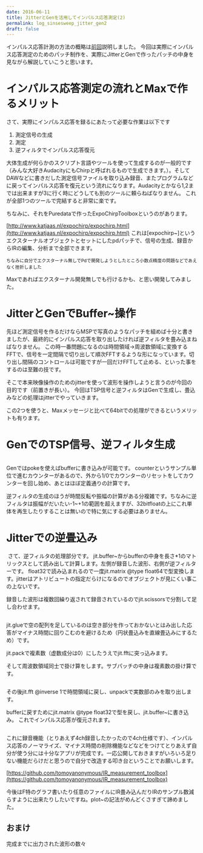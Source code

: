 ```yaml
---
date: 2016-06-11
title: JitterとGenを活用してインパルス応答測定(2)
permalink: log_sinsesweep_jitter_gen2
draft: false
---
```


インパルス応答計測の方法の概略は[前回](/blog/2016-06-11/log-sinsesweep-jitter-gen1/)説明しました。
今回は実際にインパルス応答測定のためのパッチ制作を、実際にJitterとGenで作ったパッチの中身を見ながら解説していこうと思います。

<!--more-->

# インパルス応答測定の流れとMaxで作るメリット

さて、実際にインパルス応答を録るにあたって必要な作業は以下です

1. 測定信号の生成
1. 測定
1. 逆フィルタでインパルス応答復元

大体生成が何らかのスクリプト言語やツールを使って生成するのが一般的です（みんな大好きAudacityにもChirpと呼ばれるもので生成できます。）。そしてDAWなどに書きだした測定信号ファイルを取り込み録音、またプログラムなどに戻ってインパルス応答を復元という流れになります。Audacityとかなら1,2までは出来ますが3に行く時にどうしても別のツールに頼らねばなりません。
これが全部1つのツールで完結すると非常に楽です。

ちなみに、それをPuredataで作ったExpoChirpToolboxというのがあります。

[http://www.katjaas.nl/expochirp/expochirp.html](http://www.katjaas.nl/expochirp/expochirp.html)
これは\[expochirp~\]というエクスターナルオブジェクトとセットにしたpdパッチで、信号の生成、録音からIRの編集、分析まで全部できます。

<small>ちなみに自分でエクスターナル無しでPdで開発しようとしたところ小数点精度の問題などであえなく挫折しました</small>

Maxであればエクスターナル開発無しでも行けるかも、と思い開発してみました。

# JitterとGenでBuffer~操作

先ほど測定信号を作るだけならMSPで写真のようなパッチを組めば十分と書きましたが、最終的にインパルス応答を取り出したければ逆フィルタを畳み込まねばなりません。
この時一番問題になるのは時間領域→周波数領域に変換するFFTで、信号を一定間隔で切り出して順次FFTするような形になっています。切り出し間隔のコントロールは可能ですが一回だけFFTして止める、といった事をするのは至難の技です。

そこで本来映像操作のためのjitterを使って波形を操作しようと言うのが今回の目的です（前置きが長い）。
今回はTSP信号と逆フィルタはGenで生成し、畳込みなどの処理はjitterでやっていきます。

この2つを使うと、Maxメッセージと比べて64bitでの処理ができるというメリットも有ります。

# GenでのTSP信号、逆フィルタ生成

<img src="TSP_gen.png" alt="">

Genではpokeを使えばbufferに書き込みが可能です。
counterというサンプル単位で進むカウンターがあるので、外から1/0でカウンターのリセットをしてカウンターを回し始め、あとはほぼ定義通りの計算です。

逆フィルタの生成のほうが時間反転や振幅の計算がある分複雑です。ちなみに逆フィルタは振幅がだいたい-1~+1の範囲を超えますが、32bitfloatの上にこれ単体を再生したりすることは無いので特に気にする必要はありません。

# Jitterでの逆畳込み

<img src="deconv_jitter1.png" alt="">
さて、逆フィルタの処理部分です。
jit.buffer~からbufferの中身を長さ*1のマトリックスとして読み出して計算します。左側が録音した波形、右側が逆フィルターです。
float32で読み込まれるので一度jit.matrix @type float64で型変換します。jitterはアトリビュートの指定だらけになるのでオブジェクトが見にくい事この上ないです。

録音した波形は複数回繰り返されて録音されているのでjit.scissorsで分割して足し合わせます。

<img src="deconv_jitter2.png" alt="">

jit.glueで空の配列を足しているのは空き部分を作っておかないとはみ出した応答がマイナス時間に回りこむのを避けるため（円状畳込みを直線畳込みにするため）です。

jit.packで複素数（虚数成分は0）にしたうえでjit.fftに突っ込みます。

そして周波数領域同士で掛け算をします。サブパッチの中身は複素数の掛け算です。

<img src="deconv_jitter3.png" alt="">

その後jit.fft @inverse 1で時間領域に戻し、unpackで実数部のみを取り出します。

bufferに戻すためにjit.matrix @type float32で型を戻し、jit.buffer~に書き込み。
これでインパルス応答が復元されます。

<img src="main.png" alt="">

これに録音機能（とりあえず4ch録音したかったので4ch仕様です）、インパルス応答のノーマライズ、マイナス時間の削除機能などなどをつけてとりあえず自分が使う分には十分なアプリが完成です。一応公開しておきますがいろいろ足りない機能だらけだと思うので自分で改造する叩き台ということでお願いします。

[https://github.com/tomoyanonymous/IR_measurement_toolbox](https://github.com/tomoyanonymous/IR_measurement_toolbox)


今後はF特のグラフ書いたり任意のファイルにIR畳み込んだりIRのサンプル数減らすように出来たりしたいですね。plot~の記法がめんどくさすぎて諦めました。

## おまけ

完成までに出力された波形の数々

<img src="waves.png" alt="">
